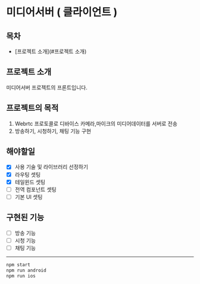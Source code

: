 # 미디어서버 ( 클라이언트 )

## 목차
- [프로젝트 소개](#프로젝트 소개)

## 프로젝트 소개
미디어서버 프로젝트의 프론트입니다.

## 프로젝트의 목적 
1. Webrtc 프로토콜로 디바이스 카메라,마이크의 미디어데이터를 서버로 전송
2. 방송하기, 시청하기, 채팅 기능 구현

## 해야할일
- [x] 사용 기술 및 라이브러리 선정하기
- [x] 라우팅 셋팅
- [x] 테일윈드 셋팅
- [ ] 전역 컴포넌트 셋팅
- [ ] 기본 UI 셋팅

## 구현된 기능
- [ ] 방송 기능
- [ ] 시청 기능
- [ ] 채팅 기능

- - -
```bash
npm start
npm run android
npm run ios
```
